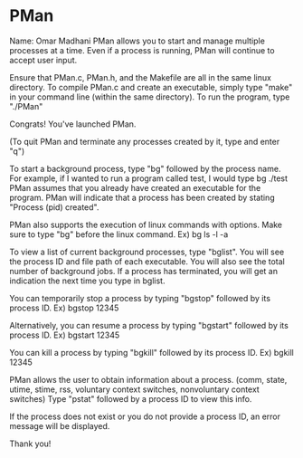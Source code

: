 # PMan
Name: Omar Madhani
PMan allows you to start and manage multiple processes at a time. Even if a process is running, PMan will continue to accept user input.

Ensure that PMan.c, PMan.h, and the Makefile are all in the same linux directory.
To compile PMan.c and create an executable, simply type "make" in your command line (within the same directory).
To run the program, type "./PMan"

Congrats! You've launched PMan.

(To quit PMan and terminate any processes created by it, type and enter "q")

To start a background process, type "bg" followed by the process name. 
For example, if I wanted to run a program called test, I would type bg ./test
PMan assumes that you already have created an executable for the program.
PMan will indicate that a process has been created by stating "Process (pid) created".

PMan also supports the execution of linux commands with options. Make sure to type "bg" before the linux command.
Ex) bg ls -l -a

To view a list of current background processes, type "bglist".
You will see the process ID and file path of each executable.
You will also see the total number of background jobs.
If a process has terminated, you will get an indication the next time you type in bglist.

You can temporarily stop a process by typing "bgstop" followed by its process ID.
Ex) bgstop 12345

Alternatively, you can resume a process by typing "bgstart" followed by its process ID.
Ex) bgstart 12345

You can kill a process by typing "bgkill" followed by its process ID.
Ex) bgkill 12345

PMan allows the user to obtain information about a process.
(comm, state, utime, stime, rss, voluntary context switches, nonvoluntary context switches)
Type "pstat" followed by a process ID to view this info.

If the process does not exist or you do not provide a process ID, an error message will be displayed.

Thank you!
